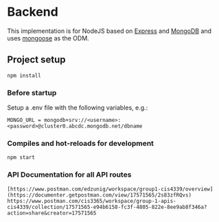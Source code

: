 # Backend

This implementation is for NodeJS based on [Express](https://expressjs.com/) and [MongoDB](https://www.mongodb.com/) and uses [mongoose](https://mongoosejs.com/) as the ODM.

## Project setup
```
npm install
```

### Before startup 
Setup a .env file with the following variables, e.g.:

```
MONGO_URL = mongodb+srv://<username>:<password>@cluster0.abcdc.mongodb.net/dbname
```

### Compiles and hot-reloads for development
```
npm start
```
### API Documentation for all API routes 
```
[https://www.postman.com/edzunig/workspace/group1-cis4339/overview](https://documenter.getpostman.com/view/17571565/2s83zfRQvs)
https://www.postman.com/cis3365/workspace/group-1-apis-cis4339/collection/17571565-e94b6158-fc3f-4805-822e-8ee9ab8f346a?action=share&creator=17571565
```
